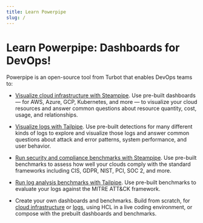 ```yaml
---
title: Learn Powerpipe
slug: /
---
```

# Learn Powerpipe: Dashboards for DevOps!

Powerpipe is an open-source tool from Turbot that enables DevOps teams to: 

- [Visualize cloud infrastructure with Steampipe](/docs/learn/steampipe). Use pre-built dashboards — for AWS, Azure, GCP, Kubernetes, and more — to visualize your cloud resources and answer common questions about resource quantity, cost, usage, and relationships.

- [Visualize logs with Tailpipe](/docs/learn/tailpipe). Use pre-built detections for many different kinds of logs to explore and visualize those logs and answer common questions about attack and error patterns, system performance, and user behavior.

- [Run security and compliance benchmarks with Steampipe](https://hub.powerpipe.io?engines=steampipe). Use pre-built benchmarks to assess how well your clouds comply with the standard frameworks including CIS, GDPR, NIST, PCI, SOC 2, and more.

- [Run log analysis benchmarks with Tailpipe](https://hub.powerpipe.io?engines=tailpipe). Use pre-built benchmarks to evaluate your logs against the MITRE ATT&CK framework.

- Create your own dashboards and benchmarks. Build from scratch, for [cloud infrastructure](/docs/learn/steampipe#create-your-own-dashboards-and-benchmarks) or [logs](/docs/learn/tailpipe#create-your-own-dashboards-and-benchmarks), using HCL in a live coding environment, or compose with the prebuilt dashboards and benchmarks.